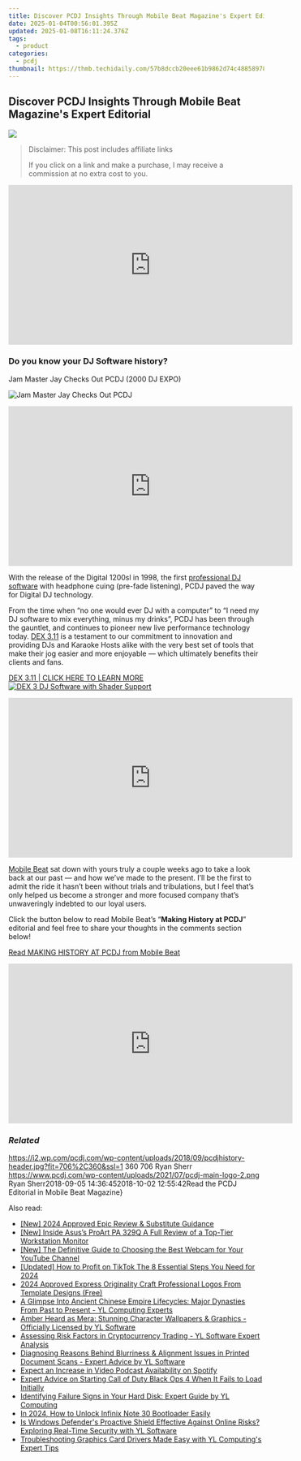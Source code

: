 ```yaml
---
title: Discover PCDJ Insights Through Mobile Beat Magazine's Expert Editorial
date: 2025-01-04T00:56:01.395Z
updated: 2025-01-08T16:11:24.376Z
tags:
  - product
categories:
  - pcdj
thumbnail: https://thmb.techidaily.com/57b8dccb20eee61b9862d74c48858978ad644b0b3c9c032196c655a977f2efc6.jpg
---
```


## Discover PCDJ Insights Through Mobile Beat Magazine's Expert Editorial

[![](https://i2.wp.com/pcdj.com/wp-content/uploads/2018/09/pcdjhistory-header.jpg?resize=706%2C321&ssl=1)](https://i2.wp.com/pcdj.com/wp-content/uploads/2018/09/pcdjhistory-header.jpg?fit=706%2C360&ssl=1 "PCDJ history")

>  Disclaimer: This post includes affiliate links
>
>  If you click on a link and make a purchase, I may receive a commission at no extra cost to you.
>

<!-- affiliate ads begin -->
<iframe width="560" height="315" src="https://www.youtube.com/embed/YwOwUI47FuU?si=NK7IEELjx7_SJSl2" title="YouTube video player" frameborder="0" allow="accelerometer; autoplay; clipboard-write; encrypted-media; gyroscope; picture-in-picture; web-share" referrerpolicy="strict-origin-when-cross-origin" allowfullscreen></iframe>
<!-- affiliate ads end -->

### Do you know your DJ Software history?

Jam Master Jay Checks Out PCDJ (2000 DJ EXPO)

![Jam Master Jay Checks Out PCDJ](https://i1.wp.com/pcdj.com/wp-content/uploads/2017/02/10356151_10152166609177615_3202713462102098987_n.jpg?fit=200%2C200&ssl=1 "Jam Master Jay Checks Out PCDJ")

<!-- affiliate ads begin -->
<iframe width="560" height="315" src="https://www.youtube.com/embed/nmj7aVvEeAs?si=OcR7USXKGyLcn09q" title="YouTube video player" frameborder="0" allow="accelerometer; autoplay; clipboard-write; encrypted-media; gyroscope; picture-in-picture; web-share" referrerpolicy="strict-origin-when-cross-origin" allowfullscreen></iframe>
<!-- affiliate ads end -->

With the release of the Digital 1200sl in 1998, the first [professional DJ software](https://tools.techidaily.com/pcdj/products/) with headphone cuing (pre-fade listening), PCDJ paved the way for Digital DJ technology.

From the time when “no one would ever DJ with a computer” to “I need my DJ software to mix everything, minus my drinks”, PCDJ has been through the gauntlet, and continues to pioneer new live performance technology today. [DEX 3.11](https://tools.techidaily.com/pcdj/products/) is a testament to our commitment to innovation and providing DJs and Karaoke Hosts alike with the very best set of tools that make their jog easier and more enjoyable — which ultimately benefits their clients and fans.

[DEX 3.11 | CLICK HERE TO LEARN MORE ![DEX 3 DJ Software with Shader Support](https://i1.wp.com/pcdj.com/wp-content/uploads/2018/07/dex311-screenshot-1.jpg?fit=300%2C169&ssl=1 "DEX 3 DJ Software with Shader Support")](https://tools.techidaily.com/pcdj/products/)

<!-- affiliate ads begin -->
<iframe width="560" height="315" src="https://www.youtube.com/embed/0dOfcihxjiw?si=_fkp1S1Uw0N1dp6b" title="YouTube video player" frameborder="0" allow="accelerometer; autoplay; clipboard-write; encrypted-media; gyroscope; picture-in-picture; web-share" referrerpolicy="strict-origin-when-cross-origin" allowfullscreen></iframe>
<!-- affiliate ads end -->

[Mobile Beat](https://www.mobilebeat.com) sat down with yours truly a couple weeks ago to take a look back at our past — and how we’ve made to the present. I’ll be the first to admit the ride it hasn’t been without trials and tribulations, but I feel that’s only helped us become a stronger and more focused company that’s unwaveringly indebted to our loyal users.

Click the button below to read Mobile Beat’s “**Making History at PCDJ**” editorial and feel free to share your thoughts in the comments section below!

[Read MAKING HISTORY AT PCDJ from Mobile Beat](https://www.mobilebeat.com/emagscurrent/197/html5/index.html?page=22)

<!-- affiliate ads begin -->
<iframe width="560" height="315" src="https://www.youtube.com/embed/LaWcXdTn5SE?si=QbxEkX-4a17J5RVs" title="YouTube video player" frameborder="0" allow="accelerometer; autoplay; clipboard-write; encrypted-media; gyroscope; picture-in-picture; web-share" referrerpolicy="strict-origin-when-cross-origin" allowfullscreen></iframe>
<!-- affiliate ads end -->

### _Related_

https://i2.wp.com/pcdj.com/wp-content/uploads/2018/09/pcdjhistory-header.jpg?fit=706%2C360&ssl=1 360 706 Ryan Sherr https://www.pcdj.com/wp-content/uploads/2021/07/pcdj-main-logo-2.png Ryan Sherr2018-09-05 14:36:452018-10-02 12:55:42Read the PCDJ Editorial in Mobile Beat Magazine}

<ins class="adsbygoogle"
     style="display:block"
     data-ad-format="autorelaxed"
     data-ad-client="ca-pub-7571918770474297"
     data-ad-slot="1223367746"></ins>

<ins class="adsbygoogle"
     style="display:block"
     data-ad-client="ca-pub-7571918770474297"
     data-ad-slot="8358498916"
     data-ad-format="auto"
     data-full-width-responsive="true"></ins>

<span class="atpl-alsoreadstyle">Also read:</span>
<div><ul>
<li><a href="https://fox-direct.techidaily.com/new-2024-approved-epic-review-and-substitute-guidance/"><u>[New] 2024 Approved Epic Review & Substitute Guidance</u></a></li>
<li><a href="https://extra-support.techidaily.com/new-inside-asuss-proart-pa-329q-a-full-review-of-a-top-tier-workstation-monitor/"><u>[New] Inside Asus’s ProArt PA 329Q A Full Review of a Top-Tier Workstation Monitor</u></a></li>
<li><a href="https://facebook-video-footage.techidaily.com/new-the-definitive-guide-to-choosing-the-best-webcam-for-your-youtube-channel/"><u>[New] The Definitive Guide to Choosing the Best Webcam for Your YouTube Channel</u></a></li>
<li><a href="https://tiktok-clips.techidaily.com/updated-how-to-profit-on-tiktok-the-8-essential-steps-you-need-for-2024/"><u>[Updated] How to Profit on TikTok The 8 Essential Steps You Need for 2024</u></a></li>
<li><a href="https://some-knowledge.techidaily.com/2024-approved-express-originality-craft-professional-logos-from-template-designs-free/"><u>2024 Approved Express Originality Craft Professional Logos From Template Designs (Free)</u></a></li>
<li><a href="https://win-hot.techidaily.com/a-glimpse-into-ancient-chinese-empire-lifecycles-major-dynasties-from-past-to-present-yl-computing-experts/"><u>A Glimpse Into Ancient Chinese Empire Lifecycles: Major Dynasties From Past to Present - YL Computing Experts</u></a></li>
<li><a href="https://win-hot.techidaily.com/amber-heard-as-mera-stunning-character-wallpapers-and-graphics-officially-licensed-by-yl-software/"><u>Amber Heard as Mera: Stunning Character Wallpapers & Graphics - Officially Licensed by YL Software</u></a></li>
<li><a href="https://win-hot.techidaily.com/assessing-risk-factors-in-cryptocurrency-trading-yl-software-expert-analysis/"><u>Assessing Risk Factors in Cryptocurrency Trading - YL Software Expert Analysis</u></a></li>
<li><a href="https://win-hot.techidaily.com/diagnosing-reasons-behind-blurriness-and-alignment-issues-in-printed-document-scans-expert-advice-by-yl-software/"><u>Diagnosing Reasons Behind Blurriness & Alignment Issues in Printed Document Scans - Expert Advice by YL Software</u></a></li>
<li><a href="https://buynow-info.techidaily.com/expect-an-increase-in-video-podcast-availability-on-spotify/"><u>Expect an Increase in Video Podcast Availability on Spotify</u></a></li>
<li><a href="https://win-blog.techidaily.com/expert-advice-on-starting-call-of-duty-black-ops-4-when-it-fails-to-load-initially/"><u>Expert Advice on Starting Call of Duty Black Ops 4 When It Fails to Load Initially</u></a></li>
<li><a href="https://win-hot.techidaily.com/identifying-failure-signs-in-your-hard-disk-expert-guide-by-yl-computing/"><u>Identifying Failure Signs in Your Hard Disk: Expert Guide by YL Computing</u></a></li>
<li><a href="https://unlock-android.techidaily.com/in-2024-how-to-unlock-infinix-note-30-bootloader-easily-by-drfone-android/"><u>In 2024, How to Unlock Infinix Note 30 Bootloader Easily</u></a></li>
<li><a href="https://win-hot.techidaily.com/is-windows-defenders-proactive-shield-effective-against-online-risks-exploring-real-time-security-with-yl-software/"><u>Is Windows Defender's Proactive Shield Effective Against Online Risks? Exploring Real-Time Security with YL Software</u></a></li>
<li><a href="https://win-hot.techidaily.com/troubleshooting-graphics-card-drivers-made-easy-with-yl-computings-expert-tips/"><u>Troubleshooting Graphics Card Drivers Made Easy with YL Computing's Expert Tips</u></a></li>
</ul></div>

